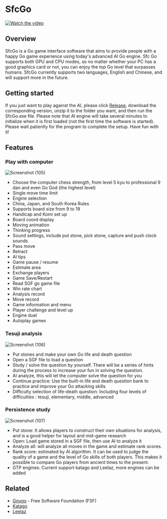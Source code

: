 # SfcGo

[![Watch the video](https://img.youtube.com/vi/Msf40qRxonU/0.jpg)](https://www.youtube.com/watch?v=Msf40qRxonU)

## Overview

SfcGo is a Go game interface software that aims to provide people with a happy Go game experience using today's advanced AI Go engine.
Sfc Go supports both GPU and CPU modes, so no matter whether your PC has a good graphics card or not, you can enjoy the top Go level that surpasses humans.
SfcGo currently supports two languages, English and Chinese, and will support more in the future.

## Getting started
If you just want to play against the AI, please click [Release](https://github.com/MikeHuang268/SfcGo/releases), download the corresponding version, unzip it to the folder you want, and then run the SfcGo.exe file.
Please note that AI engine will take several minutes to initialize when it is first loaded (not the first time the software is started). 
Please wait patiently for the program to complete the setup. Have fun with it!

## Features

### Play with computer
![Screenshot (105)](https://github.com/user-attachments/assets/e5b3dee3-8b61-47aa-ad10-41a16355f89e)
- Choose the computer chess strength, from level 5 kyu to professional 9 ​​dan and even Go God (the highest level)
- Single move time limit
- Engine selection
- China, Japan, and South Korea Rules
- Supports board size from 9 to 19
- Handicap and Komi set up
- Board coord display
- Moving animation
- Thinking progress
- Sound settings, include put stone, pick stone, capture and push clock sounds
- Pass move
- Retract
- AI tips
- Game pause / resume
- Estimate area
- Exchange players
- Game Save/Restart
- Read SGF go game file
- Win rate chart
- Analysis record
- Move record
- Game information and menu
- Player challenge and level up
- Engine duel
- Autoplay games
### Tesuji analysis
![Screenshot (106)](https://github.com/user-attachments/assets/dd1c07f5-4c13-483e-aec9-e4ac64362748)
- Put stones and make your own Go life and death question
- Open a SGF file to load a question
- Study / solve the question by yourself. There will be a series of hints during the process to increase your fun in solving the question.
- AI analyze, this will let the computer solve the question for you
- Continue practice: Use the built-in life and death question bank to practice and improve your Go attacking skills
- Difficulty selection of life-death question: Including four levels of difficulties : tesuji, elementary, middle, advanced
### Persistence study
![Screenshot (107)](https://github.com/user-attachments/assets/0772c5d4-279c-4385-ae47-76fb1de42ce1)
- Put stone: It allows players to construct their own situations for analysis, and is a good helper for layout and mid-game research
- Open: Load game stored in a SGF file, then use AI to analyze it
- Analyze all: will analyze all moves in the game and estimate rank scores.
- Rank score: estimated by AI algorithm. It can be used to judge the quality of a game and the level of Go skills of both players. This makes it possible to compare Go players from ancient times to the present.
- GTP engines: Current support katago and Leelaz, more engines can be added

## Related

- [Gnugo](https://www.gnu.org/software/gnugo/) - Free Software Foundation (FSF)
- [Katago](https://github.com/lightvector/KataGo)
- [Leelaz](https://github.com/leela-zero/leela-zero)
